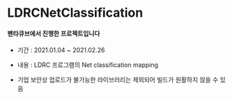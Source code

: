 # LDRCNetClassification

#### 펜타큐브에서 진행한 프로젝트입니다

- 기간 : 2021.01.04 ~ 2021.02.26

- 내용 : LDRC 프로그램의 Net classification mapping

- 기업 보안상 업로드가 불가능한 라이브러리는 제외되어 빌드가 원활하지 않을 수 있음
